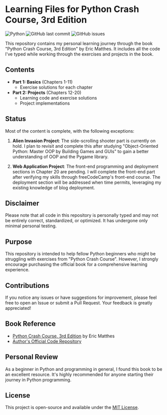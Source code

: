 # Learning Files for Python Crash Course, 3rd Edition
![Python](https://img.shields.io/badge/Python-3776AB?style=for-the-badge&logo=python&logoColor=white)
![GitHub last commit](https://img.shields.io/github/last-commit/StepaniaH/learning-pcc3e)
![GitHub issues](https://img.shields.io/github/issues/StepaniaH/learning-pcc3e)

This repository contains my personal learning journey through the book "Python Crash Course, 3rd Edition" by Eric Matthes. It includes all the code I've typed while working through the exercises and projects in the book.

## Contents

- **Part 1: Basics** (Chapters 1-11)
  - Exercise solutions for each chapter
- **Part 2: Projects** (Chapters 12-20)
  - Learning code and exercise solutions
  - Project implementations

## Status

Most of the content is complete, with the following exceptions:

1. **Alien Invasion Project**: The side-scrolling shooter part is currently on hold. I plan to revisit and complete this after studying "Object-Oriented Python: Master OOP by Building Games and GUIs" to gain a better understanding of OOP and the Pygame library.

2. **Web Application Project**: The front-end programming and deployment sections in Chapter 20 are pending. I will complete the front-end part after verifying my skills through freeCodeCamp's front-end course. The deployment section will be addressed when time permits, leveraging my existing knowledge of blog deployment.

## Disclaimer

Please note that all code in this repository is personally typed and may not be entirely correct, standardized, or optimized. It has undergone only minimal personal testing.

## Purpose

This repository is intended to help fellow Python beginners who might be struggling with exercises from "Python Crash Course". However, I strongly encourage purchasing the official book for a comprehensive learning experience.

## Contributions

If you notice any issues or have suggestions for improvement, please feel free to open an Issue or submit a Pull Request. Your feedback is greatly appreciated!

## Book Reference

- [Python Crash Course, 3rd Edition](https://www.amazon.com/Python-Crash-Course-Eric-Matthes/dp/1718502702) by Eric Matthes
- [Author's Official Code Repository](https://github.com/ehmatthes/pcc_3e/)

## Personal Review

As a beginner in Python and programming in general, I found this book to be an excellent resource. It's highly recommended for anyone starting their journey in Python programming.

## License

This project is open-source and available under the [MIT License](LICENSE).
